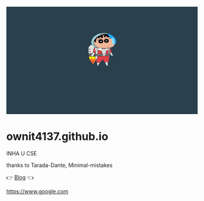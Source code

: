 ![image](/home.jpg)

# ownit4137.github.io

INHA U CSE

thanks to Tarada-Dante, Minimal-mistakes

👉 [Blog]("https://ownit4137.github.io", "My Blog") 👈

<https://www.google.com>
